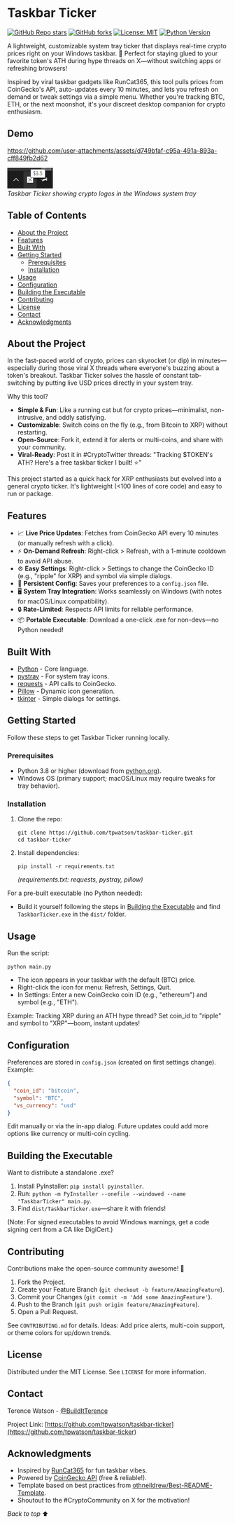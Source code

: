# Taskbar Ticker

[![GitHub Repo stars](https://img.shields.io/github/stars/tpwatson/taskbar-ticker?style=social)](https://github.com/tpwatson/taskbar-ticker/stargazers)
[![GitHub forks](https://img.shields.io/github/forks/tpwatson/taskbar-ticker?style=social)](https://github.com/tpwatson/taskbar-ticker/network/members)
[![License: MIT](https://img.shields.io/badge/License-MIT-yellow.svg)](https://opensource.org/licenses/MIT)
[![Python Version](https://img.shields.io/badge/python-3.8%2B-blue.svg)](https://www.python.org/downloads/)

A lightweight, customizable system tray ticker that displays real-time crypto prices right on your Windows taskbar. 🚀 Perfect for staying glued to your favorite token's ATH during hype threads on X—without switching apps or refreshing browsers!

Inspired by viral taskbar gadgets like RunCat365, this tool pulls prices from CoinGecko's API, auto-updates every 10 minutes, and lets you refresh on demand or tweak settings via a simple menu. Whether you're tracking BTC, ETH, or the next moonshot, it's your discreet desktop companion for crypto enthusiasm.

## Demo


https://github.com/user-attachments/assets/d749bfaf-c95a-491a-893a-cff849fb2d62


![Taskbar Ticker Demo](docs/screenshot.png)  
*Taskbar Ticker showing crypto logos in the Windows system tray*

## Table of Contents

- [About the Project](#about-the-project)
- [Features](#features)
- [Built With](#built-with)
- [Getting Started](#getting-started)
  - [Prerequisites](#prerequisites)
  - [Installation](#installation)
- [Usage](#usage)
- [Configuration](#configuration)
- [Building the Executable](#building-the-executable)
- [Contributing](#contributing)
- [License](#license)
- [Contact](#contact)
- [Acknowledgments](#acknowledgments)

## About the Project

In the fast-paced world of crypto, prices can skyrocket (or dip) in minutes—especially during those viral X threads where everyone's buzzing about a token's breakout. Taskbar Ticker solves the hassle of constant tab-switching by putting live USD prices directly in your system tray.

Why this tool?
- **Simple & Fun**: Like a running cat but for crypto prices—minimalist, non-intrusive, and oddly satisfying.
- **Customizable**: Switch coins on the fly (e.g., from Bitcoin to XRP) without restarting.
- **Open-Source**: Fork it, extend it for alerts or multi-coins, and share with your community.
- **Viral-Ready**: Post it in #CryptoTwitter threads: "Tracking $TOKEN's ATH? Here's a free taskbar ticker I built! ⭐"

This project started as a quick hack for XRP enthusiasts but evolved into a general crypto ticker. It's lightweight (<100 lines of core code) and easy to run or package.

## Features

- 📈 **Live Price Updates**: Fetches from CoinGecko API every 10 minutes (or manually refresh with a click).
- ⚡ **On-Demand Refresh**: Right-click > Refresh, with a 1-minute cooldown to avoid API abuse.
- ⚙️ **Easy Settings**: Right-click > Settings to change the CoinGecko ID (e.g., "ripple" for XRP) and symbol via simple dialogs.
- 💾 **Persistent Config**: Saves your preferences to a `config.json` file.
- 🖥️ **System Tray Integration**: Works seamlessly on Windows (with notes for macOS/Linux compatibility).
- 🔒 **Rate-Limited**: Respects API limits for reliable performance.
- 📦 **Portable Executable**: Download a one-click .exe for non-devs—no Python needed!

## Built With

- [Python](https://www.python.org/) - Core language.
- [pystray](https://github.com/moses-palmer/pystray) - For system tray icons.
- [requests](https://requests.readthedocs.io/) - API calls to CoinGecko.
- [Pillow](https://pillow.readthedocs.io/) - Dynamic icon generation.
- [tkinter](https://docs.python.org/3/library/tkinter.html) - Simple dialogs for settings.

## Getting Started

Follow these steps to get Taskbar Ticker running locally.

### Prerequisites

- Python 3.8 or higher (download from [python.org](https://www.python.org/downloads/)).
- Windows OS (primary support; macOS/Linux may require tweaks for tray behavior).

### Installation

1. Clone the repo:
   ```
   git clone https://github.com/tpwatson/taskbar-ticker.git
   cd taskbar-ticker
   ```

2. Install dependencies:
   ```
   pip install -r requirements.txt
   ```
   *(requirements.txt: requests, pystray, pillow)*

For a pre-built executable (no Python needed):
- Build it yourself following the steps in [Building the Executable](#building-the-executable) and find `TaskbarTicker.exe` in the `dist/` folder.

## Usage

Run the script:
```
python main.py
```
- The icon appears in your taskbar with the default (BTC) price.
- Right-click the icon for menu: Refresh, Settings, Quit.
- In Settings: Enter a new CoinGecko coin ID (e.g., "ethereum") and symbol (e.g., "ETH").

Example: Tracking XRP during an ATH hype thread? Set coin_id to "ripple" and symbol to "XRP"—boom, instant updates!

## Configuration

Preferences are stored in `config.json` (created on first settings change). Example:
```json
{
  "coin_id": "bitcoin",
  "symbol": "BTC",
  "vs_currency": "usd"
}
```
Edit manually or via the in-app dialog. Future updates could add more options like currency or multi-coin cycling.

## Building the Executable

Want to distribute a standalone .exe?
1. Install PyInstaller: `pip install pyinstaller`.
2. Run: `python -m PyInstaller --onefile --windowed --name "TaskbarTicker" main.py`.
3. Find `dist/TaskbarTicker.exe`—share it with friends!

(Note: For signed executables to avoid Windows warnings, get a code signing cert from a CA like DigiCert.)

## Contributing

Contributions make the open-source community awesome! 🌟

1. Fork the Project.
2. Create your Feature Branch (`git checkout -b feature/AmazingFeature`).
3. Commit your Changes (`git commit -m 'Add some AmazingFeature'`).
4. Push to the Branch (`git push origin feature/AmazingFeature`).
5. Open a Pull Request.

See `CONTRIBUTING.md` for details. Ideas: Add price alerts, multi-coin support, or theme colors for up/down trends.

## License

Distributed under the MIT License. See `LICENSE` for more information.

## Contact

Terence Watson - [@BuildItTerence](https://x.com/BuildItTerence)

Project Link: [https://github.com/tpwatson/taskbar-ticker](https://github.com/tpwatson/taskbar-ticker)

## Acknowledgments

- Inspired by [RunCat365](https://github.com/Kyome22/RunCat365) for fun taskbar vibes.
- Powered by [CoinGecko API](https://www.coingecko.com/en/api) (free & reliable!).
- Template based on best practices from [othneildrew/Best-README-Template](https://github.com/othneildrew/Best-README-Template).
- Shoutout to the #CryptoCommunity on X for the motivation!

*Back to top* ⬆️
